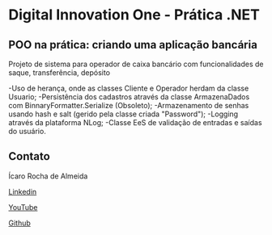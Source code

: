 # Digital Innovation One - Prática .NET

## POO na prática: criando uma aplicação bancária

Projeto de sistema para operador de caixa bancário com funcionalidades de saque, transferência, depósito

-Uso de herança, onde as classes Cliente e Operador herdam da classe Usuario;
-Persistência dos cadastros através da classe ArmazenaDados com BinnaryFormatter.Serialize (Obsoleto);
-Armazenamento de senhas usando hash e salt (gerido pela classe criada "Password");
-Logging através da plataforma NLog;
-Classe EeS de validação de entradas e saídas do usuário.


## Contato

Ícaro Rocha de Almeida

[Linkedin](https://www.linkedin.com/in/ícaro-rocha-de-almeida/)

[YouTube](https://www.youtube.com/channel/UCTpkO-L3pK4nCA52ro8T0BA)

[Github](https://github.com/icaro-almeida)
